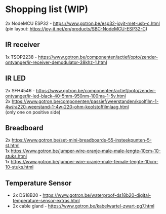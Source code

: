 
# Shopping list (WIP)
2x NodeMCU ESP32 - https://www.gotron.be/esp32-joyit-met-usb-c.html  
(pin layout: https://joy-it.net/en/products/SBC-NodeMCU-ESP32-C)   

## IR receiver
1x TSOP2238 - https://www.gotron.be/componenten/actief/opto/zender-ontvanger/ir-receiver-demodulator-38khz-1.html  

## IR LED
2x SFH4546 - https://www.gotron.be/componenten/actief/opto/zender-ontvanger/ir-led-black-40-5mm-950nm-100ma-1-5v.html  
2x https://www.gotron.be/componenten/passief/weerstanden/koolfilm-1-4w/ra220-weerstand-1-4w-220-ohm-koolstoffilmlaag.html  
(only one on positive side)  

## Breadboard
2x https://www.gotron.be/set-mini-breadboards-55-insteekpunten-5-st.html  
1x https://www.gotron.be/jumper-wire-oranje-male-male-lengte-10cm-10-stuks.html  
1x https://www.gotron.be/jumper-wire-oranje-male-female-lengte-10cm-10-stuks.html  


## Temperature Sensor
- 2x DS18B20 - https://www.gotron.be/waterproof-ds18b20-digital-temperature-sensor-extras.html  
- 2x cable gland - https://www.gotron.be/kabelwartel-zwart-pg7.html  
